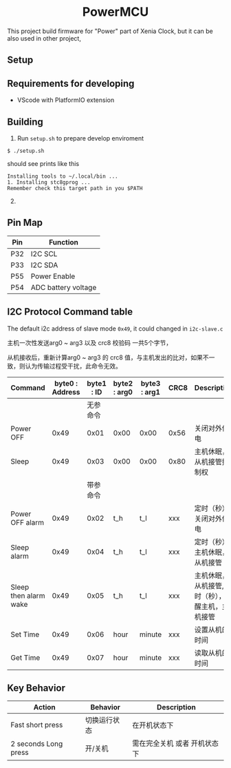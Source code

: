 <h1 align="center">PowerMCU</h1>

This project build firmware for "Power" part of Xenia Clock, but it can be also used
in other project,

<h2>Setup</h2>

Requirements for developing
-------------------------------

- VScode with PlatformIO extension

Building
-------------------------------

1. Run `setup.sh` to prepare develop enviroment
```
$ ./setup.sh
```

should see prints like this
```
Installing tools to ~/.local/bin ...
1. Installing stc8gprog ...
Remember check this target path in you $PATH
```

2. 

<h2>Pin Map</h2>

| Pin | Function            |
|-----|---------------------|
| P32 | I2C SCL             |
| P33 | I2C SDA             |
| P55 | Power Enable        |
| P54 | ADC battery voltage |

<h2>I2C Protocol Command table</h2>

The default i2c address of slave mode `0x49`, it could changed in `i2c-slave.c`

主机一次性发送arg0 ~ arg3 以及 crc8 校验码 一共5个字节，

从机接收后，重新计算arg0 ~ arg3 的 crc8 值，与主机发出的比对，如果不一致，则认为传输过程受干扰，此命令无效。

| Command               | byte0 : Address | byte1 : ID | byte2 : arg0 | byte3 : arg1 | CRC8 | Description                                   |
|-----------------------|------|------|------|------|------|-----------------------------------------------|
| |  | 无参命令 |
| Power OFF             | 0x49 | 0x01 | 0x00 | 0x00 | 0x56 | 关闭对外供电                                  |
| Sleep                 | 0x49 | 0x03 | 0x00 | 0x00 | 0x80 | 主机休眠，从机接管控制权                       |
| |  | 带参命令 |
| Power OFF alarm       | 0x49 | 0x02 | t_h  | t_l  | xxx  | 定时（秒），关闭对外供电                         |
| Sleep alarm           | 0x49 | 0x04 | t_h  | t_l  | xxx  | 定时（秒），主机休眠，从机接管                    |
| Sleep then alarm wake | 0x49 | 0x05 | t_h  | t_l  | xxx  | 主机休眠，从机接管, 定时（秒），唤醒主机，主机接管 |
| Set Time | 0x49 | 0x06 | hour | minute | xxx | 设置从机的时间 |
| Get Time | 0x49 | 0x07 | hour | minute | xxx | 读取从机的时间 |

<h2>Key Behavior</h2>

| Action | Behavior | Description |
| ---- | --- | --- |
| Fast short press | 切换运行状态 | 在开机状态下
| 2 seconds Long press | 开/关机 | 需在完全关机 或者 开机状态下 |
